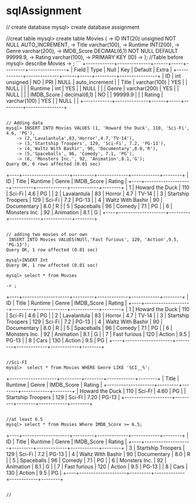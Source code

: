 # sqlAssignment

// create database
mysql> create database assignment

//creat table
mysql> create table Movies (
    -> ID INT(20) unsigned NOT NULL AUTO_INCREMENT,
    -> Title varchar(100),
    -> Runtime INT(200),
    -> Genre varchar(200),
    -> IMDB_Score DECIMAL(6,1) NOT NULL DEFAULT 99999.9,
    -> Rating varchar(100),
    -> PRIMARY KEY (ID)
    -> );
    //Table before
    mysql> describe Movies
    -> ;
    ```
+------------+--------------+------+-----+---------+----------------+
| Field      | Type         | Null | Key | Default | Extra          |
+------------+--------------+------+-----+---------+----------------+
| ID         | int unsigned | NO   | PRI | NULL    | auto_increment |
| Title      | varchar(100) | YES  |     | NULL    |                |
| Runtime    | int          | YES  |     | NULL    |                |
| Genre      | varchar(200) | YES  |     | NULL    |                |
| IMDB_Score | decimal(6,1) | NO   |     | 99999.9 |                |
| Rating     | varchar(100) | YES  |     | NULL    |                |
+------------+--------------+------+-----+---------+----------------+
```

// Adding data
mysql> INSERT INTO Movies VALUES (1, 'Howard the Duck', 110, 'Sci-Fi', 4.6, 'PG'),
    -> (2,'Lavalantula',83,'Horror',4.7,'TV-14'),
    -> (3,'Startship Troopers', 129, 'Sci-Fi', 7.2, 'PG-13'),
    -> (4,'Waltz With Bashir', 90, 'Documentary',8.0,'R'),
    -> (5,'Spaceballs', 96, 'Comedy', 7.1, 'PG'),
    -> (6, 'Monsters Inc.', 92, 'Animation',8.1,'G');
Query OK, 6 rows affected (0.01 sec)

```
+----+--------------------+---------+-------------+------------+--------+
| ID | Title              | Runtime | Genre       | IMDB_Score | Rating |
+----+--------------------+---------+-------------+------------+--------+
|  1 | Howard the Duck    |     110 | Sci-Fi      |        4.6 | PG     |
|  2 | Lavalantula        |      83 | Horror      |        4.7 | TV-14  |
|  3 | Startship Troopers |     129 | Sci-Fi      |        7.2 | PG-13  |
|  4 | Waltz With Bashir  |      90 | Documentary |        8.0 | R      |
|  5 | Spaceballs         |      96 | Comedy      |        7.1 | PG     |
|  6 | Monsters Inc.      |      92 | Animation   |        8.1 | G      |
+----+--------------------+---------+-------------+------------+--------+
```

// adding two movies of our own
 INSERT INTO Movies VALUES(NUll,'Fast furious', 120, 'Action',9.5, 'PG-13');
Query OK, 1 row affected (0.01 sec)

mysql>INSERT Int
Query OK, 1 row affected (0.01 sec)

mysql> select * from Movies
```
    -> ;
+----+--------------------+---------+-------------+------------+--------+
| ID | Title              | Runtime | Genre       | IMDB_Score | Rating |
+----+--------------------+---------+-------------+------------+--------+
|  1 | Howard the Duck    |     110 | Sci-Fi      |        4.6 | PG     |
|  2 | Lavalantula        |      83 | Horror      |        4.7 | TV-14  |
|  3 | Startship Troopers |     129 | Sci-Fi      |        7.2 | PG-13  |
|  4 | Waltz With Bashir  |      90 | Documentary |        8.0 | R      |
|  5 | Spaceballs         |      96 | Comedy      |        7.1 | PG     |
|  6 | Monsters Inc.      |      92 | Animation   |        8.1 | G      |
|  7 | Fast furious       |     120 | Action      |        9.5 | PG-13  |
|  8 | Cars               |     130 | Action      |        9.5 | PG     |
+----+--------------------+---------+-------------+------------+--------+
```

//Sci-FI
mysql>  select * from Movies WHERE Genre LIKE 'SCI__%';
```
+--------------------+---------+--------+------------+--------+
| Title              | Runtime | Genre  | IMDB_Score | Rating |
+--------------------+---------+--------+------------+--------+
| Howard the Duck    |     110 | Sci-FI |       4.60 | PG     |
| Startship Troopers |     129 | Sci-FI |       7.20 | PG-13  |
+--------------------+---------+--------+------------+--------+
```

//at least 6.5
mysql> select * from Movies Where IMDB_Score >= 6.5;
```

+----+--------------------+---------+-------------+------------+--------+
| ID | Title              | Runtime | Genre       | IMDB_Score | Rating |
+----+--------------------+---------+-------------+------------+--------+
|  3 | Startship Troopers |     129 | Sci-Fi      |        7.2 | PG-13  |
|  4 | Waltz With Bashir  |      90 | Documentary |        8.0 | R      |
|  5 | Spaceballs         |      96 | Comedy      |        7.1 | PG     |
|  6 | Monsters Inc.      |      92 | Animation   |        8.1 | G      |
|  7 | Fast furious       |     120 | Action      |        9.5 | PG-13  |
|  8 | Cars               |     130 | Action      |        9.5 | PG     |
+----+--------------------+---------+-------------+------------+--------+
```

//
